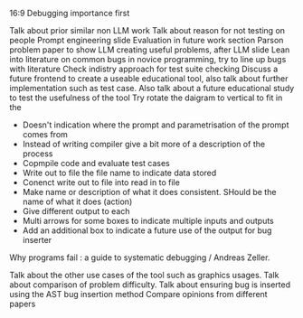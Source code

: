 16:9
Debugging importance first

Talk about prior similar non LLM work
Talk about reason for not testing on people
Prompt engineering slide
Evaluation in future work section
Parson problem paper to show LLM creating useful problems, after LLM slide
Lean into literature on common bugs in novice programming, try to line up bugs with literature
Check indistry approach for test suite checking
Discuss a future frontend to create a useable educational tool, also talk about further implementation such as test case. Also talk about a future educational study to test the usefulness of the tool
Try rotate the daigram to vertical to fit in the 
* Doesn't indication where the prompt and parametrisation of the prompt comes from
* Instead of writing compiler give a bit more of a description of the process
* Copmpile code and evaluate test cases
* Write out to file the file name to indicate data stored
* Conenct write out to file into read in to file
* Make name or description of what it does consistent. SHould be the name of what it does (action)
* Give different output to each
* Multi arrows for some boxes to indicate multiple inputs and outputs
* Add an additional box to indicate a future use of the output for bug inserter


Why programs fail : a guide to systematic debugging / Andreas Zeller.    

Talk about the other use cases of the tool such as graphics usages.
Talk about comparison of problem difficulty.
Talk about ensuring bug is inserted using the AST bug insertion method
Compare opinions from different papers